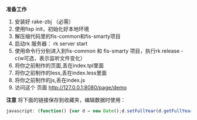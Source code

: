 **准备工作**

 1. 安装好 rake-zbj （必需）
 2. 使用fisp init，初始化好本地环境
 3. 解压缩代码里的fis-common和fis-smarty项目
 4. 启动rk 服务器： rk server start
 4. 使用命令行分别进入到fis-common 和 fis-smarty 项目，执行rk release -c(w可选，表示监听文件变化）
 5. 将你之前制作的页面,丢在index.tpl里面
 6. 将你之前制作的less,丢在index.less里面
 7. 将你之前制作的js,丢在index.js
 8. 访问这个 页面 http://127.0.0.1:8080/page/demo


**注意**
将下面的链接保存到收藏夹，编辑数据时使用：
```js
javascript: (function() {var d = new Date();d.setFullYear(d.getFullYear() + 1);document.cookie='FIS_DEBUG_DATA=4f10e208f47bfb4d35a5e6f115a6df1a;path=/;expires=' + d.toGMTString() + '';location.reload(); })();
```


